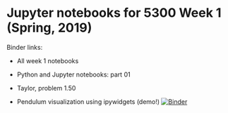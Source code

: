 # Jupyter notebooks for 5300 Week 1 (Spring, 2019)

Binder links:

* All week 1 notebooks

* Python and Jupyter notebooks: part 01

* Taylor, problem 1.50

* Pendulum visualization using ipywidgets (demo!) [![Binder](https://mybinder.org/badge_logo.svg)](https://mybinder.org/v2/gh/furnstahl/5300-notebooks/master?filepath=week_1%2FPendulum_widget_visualization_v01.3.ipynb)
